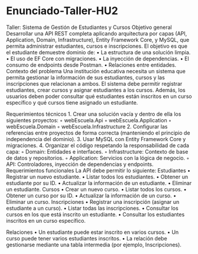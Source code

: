 # Enunciado-Taller-HU2

Taller: Sistema de Gestión de Estudiantes y Cursos
Objetivo general
Desarrollar una API REST completa aplicando arquitectura por capas (API, Application, Domain, Infrastructure), Entity Framework Core, y MySQL, que permita administrar estudiantes, cursos e inscripciones.
El objetivo es que el estudiante demuestre dominio de:
    • La estructura de una solución limpia.
    • El uso de EF Core con migraciones.
    • La inyección de dependencias.
    • El consumo de endpoints desde Postman.
    • Relaciones entre entidades.
 Contexto del problema
Una institución educativa necesita un sistema que permita gestionar la información de sus estudiantes, cursos y las inscripciones que relacionan a ambos.
El sistema debe permitir registrar estudiantes, crear cursos y asignar estudiantes a los cursos.
Además, los usuarios deben poder consultar qué estudiantes están inscritos en un curso específico y qué cursos tiene asignado un estudiante.

Requerimientos técnicos
    1. Crear una solución vacía y dentro de ella los siguientes proyectos:
        ◦ webEscuela.Api
        ◦ webEscuela.Application
        ◦ webEscuela.Domain
        ◦ webEscuela.Infrastructure
    2. Configurar las referencias entre proyectos de forma correcta (manteniendo el principio de independencia del dominio).
    3. Usar MySQL con Entity Framework Core y migraciones.
    4. Organizar el código respetando la responsabilidad de cada capa:
        ◦ Domain: Entidades e interfaces.
        ◦ Infrastructure: Contexto de base de datos y repositorios.
        ◦ Application: Servicios con la lógica de negocio.
        ◦ API: Controladores, inyección de dependencias y endpoints.
 Requerimientos funcionales
La API debe permitir lo siguiente:
 Estudiantes
    • Registrar un nuevo estudiante.
    • Listar todos los estudiantes.
    • Obtener un estudiante por su ID.
    • Actualizar la información de un estudiante.
    • Eliminar un estudiante.
 Cursos
    • Crear un nuevo curso.
    • Listar todos los cursos.
    • Obtener un curso por su ID.
    • Actualizar la información de un curso.
    • Eliminar un curso.
Inscripciones
    • Registrar una inscripción (asignar un estudiante a un curso).
    • Listar todas las inscripciones.
    • Consultar los cursos en los que está inscrito un estudiante.
    • Consultar los estudiantes inscritos en un curso específico.

 Relaciones
    • Un estudiante puede estar inscrito en varios cursos.
    • Un curso puede tener varios estudiantes inscritos.
    • La relación debe gestionarse mediante una tabla intermedia (por ejemplo, Inscripciones).
